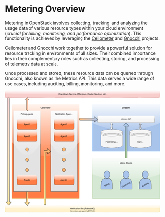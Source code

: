 # Metering Overview

Metering in OpenStack involves collecting, tracking, and analyzing the
usage data of various resource types within your cloud environment (_crucial
for billing, monitoring, and performance optimization_). This functionality
is achieved by leveraging the [Ceilometer](metering-ceilometer.md) and
[Gnocchi](metering-gnocchi.md) projects.

Ceilometer and Gnocchi work together to provide a powerful solution for
resource tracking in environments of all sizes. Their combined importance
lies in their complementary roles such as collecting, storing, and
processing of telemetry data at scale.

Once processed and stored, these resource data can be queried through Gnocchi,
also known as the Metrics API. This data serves a wide range of use cases,
including auditing, billing, monitoring, and more.

![Metering Overview](assets/images/metering-overview.svg)
